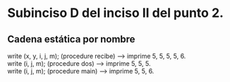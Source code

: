# Subinciso D del inciso II del punto 2.

## Cadena estática por nombre

write (x, y, i, j, m); (procedure recibe) --> imprime 5, 5, 5, 5, 6.  
write (i, j, m); (procedure dos) --> imprime 5, 5, 5.  
write (i, j, m); (procedure main) --> imprime 5, 5, 6.
